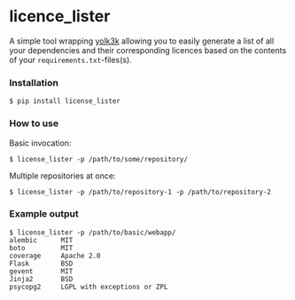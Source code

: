 # licence_lister

A simple tool wrapping [yolk3k](https://github.com/myint/yolk) allowing you to easily generate a list of all your dependencies and their corresponding licences based on the contents of your `requirements.txt`-files(s).

### Installation
```
$ pip install license_lister
```

### How to use
Basic invocation:

```
$ license_lister -p /path/to/some/repository/
```

Multiple repositories at once:

```
$ license_lister -p /path/to/repository-1 -p /path/to/repository-2
```

### Example output
```
$ license_lister -p /path/to/basic/webapp/
alembic      MIT
boto         MIT
coverage     Apache 2.0
Flask        BSD
gevent       MIT
Jinja2       BSD
psycopg2     LGPL with exceptions or ZPL
```